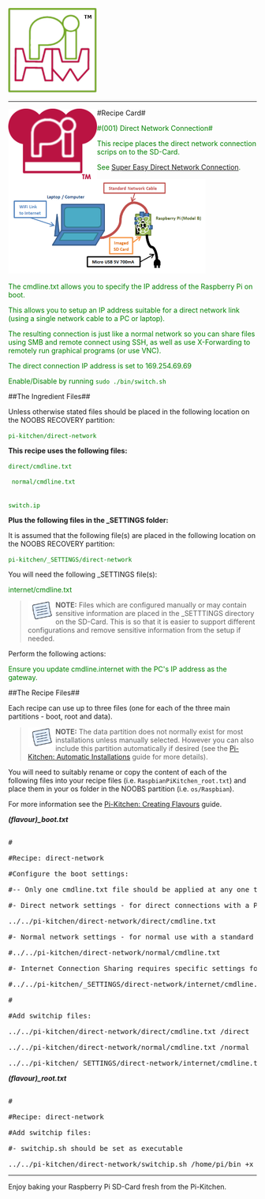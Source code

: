 <!-- How to use comments in these files -->

<!-- ---------------------------------- -->

<!--Comments have been put in this file so that they can be customised for a range of workshops and uses.



[How to customise the Markdown documents](CustomMarkdown.md)-->

































<img src="https://raw.githubusercontent.com/PiHw/Pi-Kitchen/master/markdown_source/markdown/img/pihwlogotm.png" width=180 />

----------



<img style="float:left" src="https://raw.githubusercontent.com/PiHw/Pi-Kitchen/master/markdown_source/markdown/img/PiKitchenRecipe.png" width=180 /> #Recipe Card#



<font color = GREEN>

#(001) Direct Network Connection#

</font>



<font color = GREEN>

This recipe places the direct network connection scrips on to the SD-Card.<p>  See <a href="http://pihw.wordpress.com/guides/direct-network-connection/super-easy-direct-network-connection/">Super Easy Direct Network Connection</a>.  <p><img src="https://raw.githubusercontent.com/PiHw/Pi-Kitchen/master/markdown_source/markdown/img/directconnection.png" width=400 /> <p>The cmdline.txt allows you to specify the IP address of the Raspberry Pi on boot.<p>This allows you to setup an IP address suitable for a direct network link (using a single network cable to a PC or laptop).<p>The resulting connection is just like a normal network so you can share files using SMB and remote connect using SSH, as well as use X-Forwarding to remotely run graphical programs (or use VNC).<p><p>The direct connection IP address is set to 169.254.69.69<p><p>

</font>



<font color = GREEN>

Enable/Disable by running <code>sudo ./bin/switch.sh</code><p>

</font>



##The Ingredient Files##

Unless otherwise stated files should be placed in the following location on the NOOBS RECOVERY partition:<p>



<font color = GREEN>

<code>pi-kitchen/direct-network</code><p>

</font>



<b>This recipe uses the following files:</b><p>

<font color = GREEN>

<code>direct/cmdline.txt<p> normal/cmdline.txt<p> switch.ip<p></code><p>

</font>



<b>Plus the following files in the _SETTINGS folder:</b><p>



It is assumed that the following file(s) are placed in the following location on the NOOBS RECOVERY partition:<p>

<font color = GREEN>

<code>pi-kitchen/_SETTINGS/direct-network</code><p>

</font>



You will need the following _SETTINGS file(s):<p>



<font color = GREEN>

internet/cmdline.txt<p><p>

</font>



> <img style="float:left" src="https://raw.githubusercontent.com/PiHw/Pi-Kitchen/master/markdown_source/markdown/img/note.png" height=40/>

> **NOTE:** Files which are configured manually or may contain sensitive information are placed in the _SETTTINGS directory on the SD-Card.  This is so that it is easier to support different configurations and remove sensitive information from the setup if needed.<p>



Perform the following actions:<p>

<font color = GREEN>

Ensure you update cmdline.internet with the PC's IP address as the gateway.<p>

</font>



##The Recipe Files##

Each recipe can use up to three files (one for each of the three main partitions - boot, root and data).



> <img style="float:left" src="https://raw.githubusercontent.com/PiHw/Pi-Kitchen/master/markdown_source/markdown/img/note.png" height=40/>

> **NOTE:** The data partition does not normally exist for most installations unless manually selected.  However you can also include this partition automatically if desired (see the [Pi-Kitchen: Automatic Installations](PiKitchen-AutomaticInstallations.md) guide for more details).<p>



You will need to suitably rename or copy the content of each of the following files into your recipe files (i.e. <code>RaspbianPiKitchen_root.txt</code>) and place them in your os folder in the NOOBS partition (i.e. <code>os/Raspbian</code>).<p>



For more information see the [Pi-Kitchen: Creating Flavours](PiKitchen-CreatingFlavours.md) guide.<p>



***(flavour)_boot.txt***

<pre>

#

#Recipe: direct-network

#Configure the boot settings:

#-- Only one cmdline.txt file should be applied at any one time (only comment one out)

#- Direct network settings - for direct connections with a PC using just a network cable

../../pi-kitchen/direct-network/direct/cmdline.txt

#- Normal network settings - for normal use with a standard home network

#../../pi-kitchen/direct-network/normal/cmdline.txt

#- Internet Connection Sharing requires specific settings for you own network so stored in _SETTINGS

#../../pi-kitchen/_SETTINGS/direct-network/internet/cmdline.txt

#

#Add switchip files:

../../pi-kitchen/direct-network/direct/cmdline.txt /direct

../../pi-kitchen/direct-network/normal/cmdline.txt /normal

../../pi-kitchen/_SETTINGS/direct-network/internet/cmdline.txt /internet</pre>



***(flavour)_root.txt***

<pre>

#

#Recipe: direct-network

#Add switchip files:

#- switchip.sh should be set as executable

../../pi-kitchen/direct-network/switchip.sh /home/pi/bin +x</pre>







---------

Enjoy baking your Raspberry Pi SD-Card fresh from the Pi-Kitchen.



<!--========================END FILE================-->

